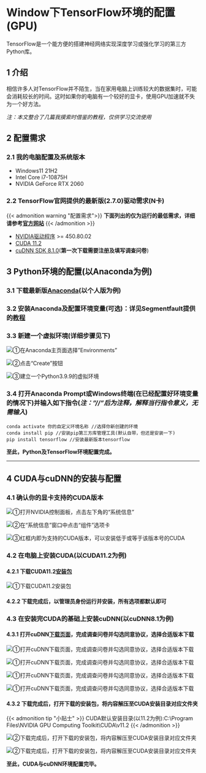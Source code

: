 # Window下TensorFlow环境的配置(GPU)



TensorFlow是一个能方便的搭建神经网络实现深度学习或强化学习的第三方Python库。
<!--more-->

## 1 介绍

相信许多人对TensorFlow并不陌生，当在家用电脑上训练较大的数据集时，可能会消耗较长的时间。这时如果你的电脑有一个较好的显卡，使用GPU加速就不失为一个好方法。

*注：本文整合了几篇我摸索时借鉴的教程，仅供学习交流使用*

## 2 配置需求

### 2.1 我的电脑配置及系统版本

- Windows11 21H2
- Intel Core i7-10875H
- NVIDIA GeForce RTX 2060

### 2.2 TensorFlow官网提供的最新版(2.7.0)驱动需求(N卡)

{{< admonition warning "配置需求">}}
**下面列出的仅为运行的最低需求，详细请参考[官方网站](https://www.tensorflow.org/install/gpu?hl=zh-cn)**
{{< /admonition >}}

- [NVIDIA驱动程序](https://www.nvidia.cn/Download/index.aspx?lang=cn) >= 450.80.02
- [CUDA 11.2](https://developer.nvidia.com/cuda-11.2.0-download-archive)
- [cuDNN SDK 8.1.0](https://developer.nvidia.com/compute/machine-learning/cudnn/secure/8.1.0.77/11.2_20210127/cudnn-11.2-windows-x64-v8.1.0.77.zip)(**第一次下载需要注册及填写调查问卷**)

## 3 Python环境的配置(以Anaconda为例)

### 3.1 下载最新版[Anaconda](https://www.anaconda.com/products/individual)(以个人版为例)

### 3.2 安装Anaconda及配置环境变量(可选)：详见Segmentfault提供的[教程](https://segmentfault.com/a/1190000037752539)

### 3.3 新建一个虚拟环境(详细步骤见下)

![①在Anaconda主页面选择”Environments”](https://s4.ax1x.com/2021/12/29/T65XDS.png "3.3.1 在Anaconda主页面选择“Environments”")

![②点击“Create”按钮](https://s4.ax1x.com/2021/12/29/T65Ou8.png "3.3.2 点击“Create”按钮")

![③建立一个Python3.9.9的虚拟环境](https://s4.ax1x.com/2021/12/29/T6IUPA.png "3.3.3 建立一个Python3.9.9的虚拟环境")

### 3.4 打开Anaconda Prompt或Windows终端(**在已经配置好环境变量的情况下**)并输入如下指令(*注：”//”后为注释，解释当行指令意义，无需输入*)

```
conda activate 你的自定义环境名称 //选择你新创建的环境
conda install pip //安装pip第三方库管理工具(默认自带，但还是安装一下)
pip install tensorflow //安装最新版本tensorflow
```

**至此，Python及TensorFlow环境配置完成。**

***

## 4 CUDA与cuDNN的安装与配置

### 4.1 确认你的显卡支持的CUDA版本

![①打开NVIDIA控制面板，点击左下角的“系统信息”](https://s4.ax1x.com/2021/12/29/TgxJII.png "4.1.1 打开NVIDIA控制面板，点击左下角的“系统信息”")

![②在“系统信息”窗口中点击“组件”选项卡](https://s4.ax1x.com/2021/12/29/Tgx8Zd.png "4.1.2 在“系统信息”窗口中点击“组件”选项卡")

![③红框内即为支持的CUDA版本，可以安装低于或等于该版本号的CUDA](https://s4.ax1x.com/2021/12/29/TgxGdA.png "4.1.3 红框内即为支持的CUDA版本，可以安装低于或等于该版本号的CUDA")

### 4.2 在电脑上安装CUDA(以CUDA11.2为例)

#### 4.2.1 下载CUDA11.2[安装包](https://developer.nvidia.com/cuda-11.2.0-download-archive)

![①下载CUDA11.2安装包](https://s4.ax1x.com/2021/12/29/TgxzeH.png "如图，选择适合你电脑操作系统，架构，版本的安装包并点击“Download”即可下载")

#### 4.2.2 下载完成后，以管理员身份运行并安装，所有选项都默认即可

### 4.3 在安装完CUDA的基础上安装cuDNN(以cuDNN8.1为例)

#### 4.3.1 打开cuDNN[下载页面](https://developer.nvidia.com/rdp/cudnn-download)，完成调查问卷并勾选同意协议，选择合适版本下载

![①打开cuDNN下载页面，完成调查问卷并勾选同意协议，选择合适版本下载](https://s4.ax1x.com/2021/12/29/Tgz51f.png "勾选同意使用守则")

![①打开cuDNN下载页面，完成调查问卷并勾选同意协议，选择合适版本下载](https://s4.ax1x.com/2021/12/29/T2SMHH.png "选择”Archived cuDNN Releases”")

![①打开cuDNN下载页面，完成调查问卷并勾选同意协议，选择合适版本下载](https://s4.ax1x.com/2021/12/29/T2S1UA.png "选择合适的版本(以8.1.0为例)")

![①打开cuDNN下载页面，完成调查问卷并勾选同意协议，选择合适版本下载](https://s4.ax1x.com/2021/12/29/T2SlEd.png "选择适合自己操作系统的版本(以Windows为例)")

#### 4.3.2 下载完成后，打开下载的安装包，将内容解压至CUDA安装目录对应文件夹

{{< admonition tip "小贴士" >}}
CUDA默认安装目录(以11.2为例):C:\Program Files\NVIDIA GPU Computing Toolkit\CUDA\v11.2
{{< /admonition >}}

![②下载完成后，打开下载的安装包，将内容解压至CUDA安装目录对应文件夹](https://s4.ax1x.com/2021/12/29/T2pbYn.png "cuDNN内部文件结构")

![②下载完成后，打开下载的安装包，将内容解压至CUDA安装目录对应文件夹](https://s4.ax1x.com/2021/12/29/T2pqWq.png "将对应文件夹中文件解压至对应文件夹")

**至此，CUDA与cuDNN环境配置完毕。**
